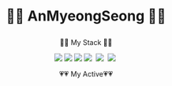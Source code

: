 # <p align="center">👏👏 AnMyeongSeong 👏👏</p>





<p align="center"> 👀👀 My Stack 👀👀</p>
<div align="center">
<img src="https://img.shields.io/badge/kotlin-ee0000?style=flat-square&logo=kotlin&logoColor=white"/>&nbsp;<img src="https://img.shields.io/badge/java-8b0000?style=flat-square&logo=java&logoColor=white"/>&nbsp;<img src="https://img.shields.io/badge/MySql-b8860b?style=flat-square&logo=Mysql&logoColor=white"/></a>&nbsp;<img src="https://img.shields.io/badge/PostgreSQL-cd853f?style=flat-square&logo=PostgreSQL&logoColor=white"/></a>&nbsp;&nbsp;<img src="https://img.shields.io/badge/Oracle-191970?style=flat-square&logo=Oracle&logoColor=white"/></a>&nbsp;&nbsp;<img src="https://img.shields.io/badge/Jira-41691e?style=flat-square&logo=Jira&logoColor=white"/></a>&nbsp;
</div>

<p align="center"> 💗💗 My Active💗💗</p>
